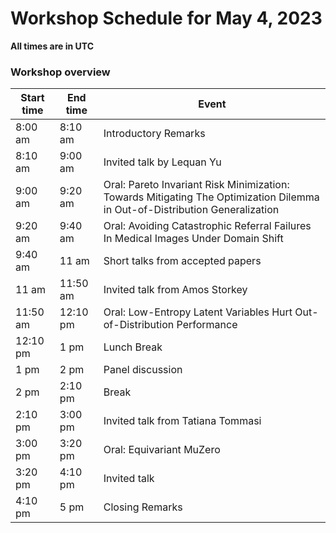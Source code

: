 # Workshop Schedule for May 4, 2023

**All times are in UTC**

### Workshop overview

| Start time  | End time | Event |
| ------------- | ------------- | ------------- |
| 8:00 am  | 8:10 am  | Introductory Remarks |
| 8:10 am  | 9:00 am  | Invited talk by Lequan Yu |
| 9:00 am  | 9:20 am  | Oral: Pareto Invariant Risk Minimization: Towards Mitigating The Optimization Dilemma in Out-of-Distribution Generalization |
| 9:20 am  | 9:40 am  | Oral: Avoiding Catastrophic Referral Failures In Medical Images Under Domain Shift |
| 9:40 am  | 11 am  | Short talks from accepted papers |
| 11 am  | 11:50 am  | Invited talk from Amos Storkey |
| 11:50 am  | 12:10 pm    | Oral: Low-Entropy Latent Variables Hurt Out-of-Distribution Performance|
| 12:10 pm  | 1 pm  | Lunch Break |
| 1 pm  | 2 pm  | Panel discussion |
| 2 pm  | 2:10 pm  | Break |
| 2:10 pm  | 3:00 pm  | Invited talk from Tatiana Tommasi |
| 3:00 pm  | 3:20 pm  | Oral: Equivariant MuZero |
| 3:20 pm  | 4:10 pm  | Invited talk |
| 4:10 pm  | 5 pm  | Closing Remarks |

